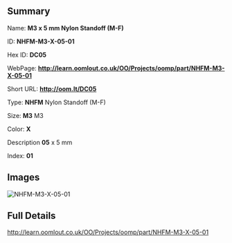 

## Summary
 
Name: __M3 x 5 mm Nylon Standoff (M-F)__

ID: __NHFM-M3-X-05-01__

Hex ID: __DC05__

WebPage: __http://learn.oomlout.co.uk/OO/Projects/oomp/part/NHFM-M3-X-05-01__

Short URL: __http://oom.lt/DC05__


Type: __NHFM__ Nylon Standoff (M-F) 

Size: __M3__ M3 

Color: __X__  

Description __05__ x 5 mm 

Index: __01__


## Images
![NHFM-M3-X-05-01](http://oomlout.com/oomp-gen/parts/NHFM-M3-X-05-01/NHFM-M3-X-05-01_420.jpg)



## Full Details

 http://learn.oomlout.co.uk/OO/Projects/oomp/part/NHFM-M3-X-05-01














